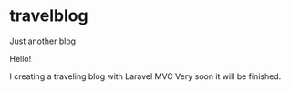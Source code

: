 # travelblog
Just another blog

Hello!

I creating a traveling blog with Laravel MVC
Very soon it will be finished.
